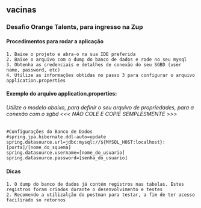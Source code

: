 ## vacinas
### Desafio Orange Talents, para ingresso na Zup

#### Procedimentos para rodar a aplicação
    1. Baixe o projeto e abra-o na sua IDE preferida
    2. Baixe o arquivo com o dump do banco de dados e rode no seu mysql
    3. Obtenha as credenciais e detalhes de conexão do seu SGBD (user name, password, etc)
    4. Utilize as informações obtidas no passo 3 para configurar o arquivo application.properties

#### Exemplo do arquivo application.properties:
###### Utilize o modelo abaixo, para definir o seu arquivo de propriedades, para a conexão com o sgbd <<< NÃO COLE E COPIE SEMPLESMENTE >>>
    #Configurações do Banco de Dados
    #spring.jpa.hibernate.ddl-auto=update
    spring.datasource.url=jdbc:mysql://${MYSQL_HOST:localhost}:[porta]/[nome_do_squema]
    spring.datasource.username=[nome_do_usuario]
    spring.datasource.password=[senha_do_usuario]
    
#### Dicas
    1. O dump do banco de dados já contém registros nas tabelas. Estes registros foram criados durante o desenvolvimento e testes
    2. Recomendo a utilizalção do postman para testar, a fim de ter acesso facilirado so retornos

    

